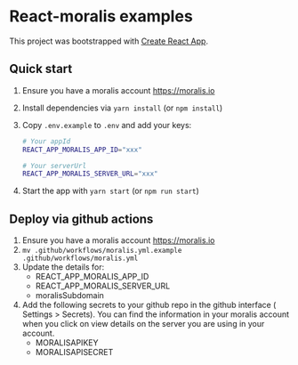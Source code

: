 # React-moralis examples

This project was bootstrapped with [Create React App](https://github.com/facebook/create-react-app).

## Quick start

1. Ensure you have a moralis account https://moralis.io
1. Install dependencies via `yarn install` (or `npm install`)
1. Copy `.env.example` to `.env` and add your keys:

   ```sh
   # Your appId
   REACT_APP_MORALIS_APP_ID="xxx"

   # Your serverUrl
   REACT_APP_MORALIS_SERVER_URL="xxx"
   ```

1. Start the app with `yarn start` (or `npm run start`)

## Deploy via github actions

1. Ensure you have a moralis account https://moralis.io
1. `mv .github/workflows/moralis.yml.example .github/workflows/moralis.yml`
1. Update the details for:
   - REACT_APP_MORALIS_APP_ID
   - REACT_APP_MORALIS_SERVER_URL
   - moralisSubdomain
1. Add the following secrets to your github repo in the github interface ( Settings > Secrets). You can find the information in your moralis account when you click on view details on the server you are using in your account.
   - MORALISAPIKEY
   - MORALISAPISECRET
